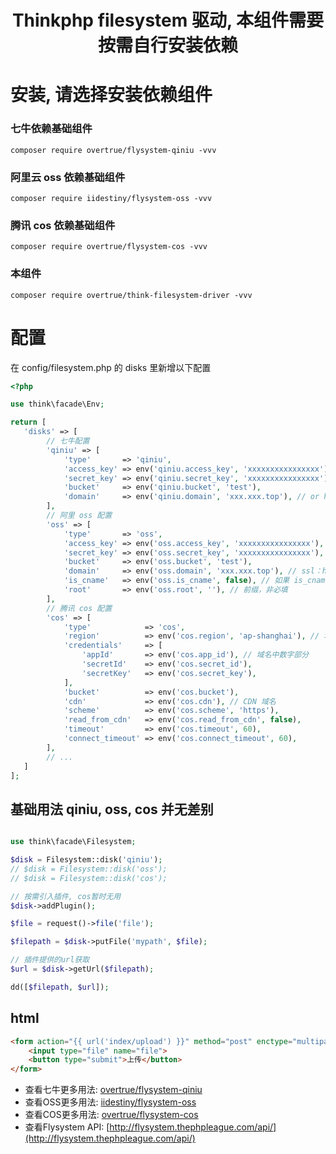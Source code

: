 <h1 align="center">Thinkphp filesystem 驱动, 本组件需要按需自行安装依赖</h1>

# 安装, 请选择安装依赖组件

### 七牛依赖基础组件
```shell
composer require overtrue/flysystem-qiniu -vvv
```

### 阿里云 oss 依赖基础组件
```shell
composer require iidestiny/flysystem-oss -vvv
```

### 腾讯 cos 依赖基础组件
```shell
composer require overtrue/flysystem-cos -vvv
```


### 本组件
```shell
composer require overtrue/think-filesystem-driver -vvv
```

# 配置

在 config/filesystem.php 的 disks 里新增以下配置

```php
<?php

use think\facade\Env;

return [
   'disks' => [
		// 七牛配置
		'qiniu' => [
			'type'       => 'qiniu',
			'access_key' => env('qiniu.access_key', 'xxxxxxxxxxxxxxxx'),
			'secret_key' => env('qiniu.secret_key', 'xxxxxxxxxxxxxxxx'),
			'bucket'     => env('qiniu.bucket', 'test'),
			'domain'     => env('qiniu.domain', 'xxx.xxx.top'), // or host: https://xxxx.xxx.top
		],
		// 阿里 oss 配置
		'oss' => [
			'type'       => 'oss',
			'access_key' => env('oss.access_key', 'xxxxxxxxxxxxxxxx'),
			'secret_key' => env('oss.secret_key', 'xxxxxxxxxxxxxxxx'),
			'bucket'     => env('oss.bucket', 'test'),
			'domain'     => env('oss.domain', 'xxx.xxx.top'), // ssl：https://xxxx.xxx.top
			'is_cname'   => env('oss.is_cname', false), // 如果 is_cname 为 false, domain 应配置 oss 提供的域名如：`oss-cn-beijing.aliyuncs.com`，cname 或 cdn 请自行到阿里 oss 后台配置并绑定 bucket
			'root'       => env('oss.root', ''), // 前缀，非必填
		],
		// 腾讯 cos 配置
		'cos' => [
			'type'			  => 'cos',
			'region'          => env('cos.region', 'ap-shanghai'), // 地域
			'credentials'     => [
				'appId'		  => env('cos.app_id'), // 域名中数字部分
				'secretId'	  => env('cos.secret_id'),
				'secretKey'	  => env('cos.secret_key'),
			],
			'bucket'          => env('cos.bucket'),
			'cdn'             => env('cos.cdn'), // CDN 域名
			'scheme'          => env('cos.scheme', 'https'),
			'read_from_cdn'   => env('cos.read_from_cdn', false),
			'timeout'         => env('cos.timeout', 60),
			'connect_timeout' => env('cos.connect_timeout', 60),
		],
		// ...
   ]
];
```

## 基础用法 qiniu, oss, cos 并无差别

```php

use think\facade\Filesystem;

$disk = Filesystem::disk('qiniu');
// $disk = Filesystem::disk('oss');
// $disk = Filesystem::disk('cos');

// 按需引入插件, cos暂时无用
$disk->addPlugin();

$file = request()->file('file');

$filepath = $disk->putFile('mypath', $file);

// 插件提供的url获取
$url = $disk->getUrl($filepath);

dd([$filepath, $url]); 
```

## html

```html
<form action="{{ url('index/upload') }}" method="post" enctype="multipart/form-data">
    <input type="file" name="file">
    <button type="submit">上传</button>
</form>
```


- 查看七牛更多用法: [overtrue/flysystem-qiniu](https://github.com/overtrue/flysystem-qiniu)
- 查看OSS更多用法: [iidestiny/flysystem-oss](https://github.com/iidestiny/flysystem-oss)
- 查看COS更多用法: [overtrue/flysystem-cos](https://github.com/overtrue/flysystem-cos)
- 查看Flysystem API: [http://flysystem.thephpleague.com/api/](http://flysystem.thephpleague.com/api/)

